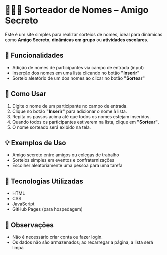 # 🧑‍🤝‍🧑 Sorteador de Nomes – Amigo Secreto

Este é um site simples para realizar sorteios de nomes, ideal para dinâmicas como **Amigo Secreto**, **dinâmicas em grupo** ou **atividades escolares**.

## 🔧 Funcionalidades

- Adição de nomes de participantes via campo de entrada (input)
- Inserção dos nomes em uma lista clicando no botão **"Inserir"**
- Sorteio aleatório de um dos nomes ao clicar no botão **"Sortear"**

## 🚀 Como Usar

1. Digite o nome de um participante no campo de entrada.
2. Clique no botão **"Inserir"** para adicionar o nome à lista.
3. Repita os passos acima até que todos os nomes estejam inseridos.
4. Quando todos os participantes estiverem na lista, clique em **"Sortear"**.
5. O nome sorteado será exibido na tela.

## 💡 Exemplos de Uso

- Amigo secreto entre amigos ou colegas de trabalho
- Sorteios simples em eventos e confraternizações
- Escolher aleatoriamente uma pessoa para uma tarefa

## 📁 Tecnologias Utilizadas

- HTML
- CSS
- JavaScript
- GitHub Pages (para hospedagem)

## 📌 Observações

- Não é necessário criar conta ou fazer login.
- Os dados não são armazenados; ao recarregar a página, a lista será limpa
